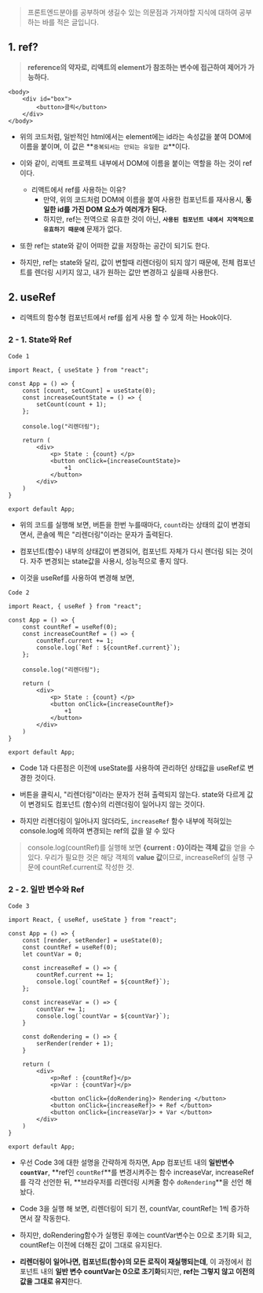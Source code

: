 > 프론트엔드분야를 공부하며 생길수 있는 의문점과 가져야할 지식에 대하여 공부하는 바를 적은 글입니다.

## 1. ref?

> **reference의 약자로, 리액트의 element가 참조하는 변수에 접근하여 제어가 가능하다.**

```
<body>
	<div id="box">
    	<button>클릭</button>
    </div>
</body>
```

- 위의 코드처럼, 일반적인 html에서는 element에는 id라는 속성값을 붙여 DOM에 이름을 붙이며, 이 값은 **`중복되서는 안되는 유일한 값`**이다.

- 이와 같이, 리액트 프로젝트 내부에서 DOM에 이름을 붙이는 역할을 하는 것이 ref이다.

  - 리액트에서 ref를 사용하는 이유?
    - 만약, 위의 코드처럼 DOM에 이름을 붙여 사용한 컴포넌트를 재사용시, **동일한 id를 가진 DOM 요소가 여러개가 된다.**
    - 하지만, ref는 전역으로 유효한 것이 아닌, **`사용된 컴포넌트 내에서 지역적으로 유효하기 때문에`** 문제가 없다.

- 또한 ref는 state와 같이 어떠한 값을 저장하는 공간이 되기도 한다.

- 하지만, ref는 state와 달리, 값이 변할때 리렌더링이 되지 않기 때문에, 전체 컴포넌트를 렌더링 시키지 않고, 내가 원하는 값만 변경하고 싶을때 사용한다.

## 2. useRef

- 리액트의 함수형 컴포넌트에서 ref를 쉽게 사용 할 수 있게 하는 Hook이다.

### 2 - 1. State와 Ref

```
Code 1

import React, { useState } from "react";

const App = () => {
	const [count, setCount] = useState(0);
    const increaseCountState = () => {
    	setCount(count + 1);
    };

    console.log("리렌더링");

    return (
    	<div>
        	<p> State : {count} </p>
            <button onClick={increaseCountState}>
            	+1
            </button>
        </div>
    )
}

export default App;
```

- 위의 코드를 실행해 보면, 버튼을 한번 누를때마다, `count`라는 상태의 값이 변경되면서, 콘솔에 찍은 "리렌더링"이라는 문자가 출력된다.

- 컴포넌트(함수) 내부의 상태값이 변경되어, 컴포넌트 자체가 다시 렌더링 되는 것이다. 자주 변경되는 state값을 사용시, 성능적으로 좋지 않다.

- 이것을 useRef를 사용하여 변경해 보면,

```
Code 2

import React, { useRef } from "react";

const App = () => {
	const countRef = useRef(0);
    const increaseCountRef = () => {
    	countRef.current += 1;
        console.log(`Ref : ${countRef.current}`);
    };

    console.log("리렌더링");

    return (
    	<div>
        	<p> State : {count} </p>
            <button onClick={increaseCountRef}>
            	+1
            </button>
        </div>
    )
}

export default App;
```

- Code 1과 다른점은 이전에 useState를 사용하여 관리하던 상태값을 useRef로 변경한 것이다.

- 버튼을 클릭시, "리렌더링"이라는 문자가 전혀 출력되지 않는다. state와 다르게 값이 변경되도 컴포넌트 (함수)의 리렌더링이 일어나지 않는 것이다.

- 하지만 리렌더링이 일어나지 않더라도, `increaseRef` 함수 내부에 적혀있는 console.log에 의하여 변경되는 ref의 값을 알 수 있다

> console.log(countRef)를 실행해 보면 **{current : 0}이라는 객체 값**을 얻을 수 있다. 우리가 필요한 것은 해당 객체의 **value 값**이므로, increaseRef의 실행 구문에 countRef.current로 작성한 것.

### 2 - 2. 일반 변수와 Ref

```
Code 3

import React, { useRef, useState } from "react";

const App = () => {
	const [render, setRender] = useState(0);
   	const countRef = useRef(0);
    let countVar = 0;

    const increaseRef = () => {
    	countRef.current += 1;
        console.log(`countRef = ${countRef}`);
    };

    const increaseVar = () => {
    	countVar += 1;
        console.log(`countVar = ${countVar}`);
    }

    const doRendering = () => {
    	serRender(render + 1);
    }

    return (
    	<div>
        	<p>Ref : {countRef}</p>
            <p>Var : {countVar}</p>

            <button onClick={doRendering}> Rendering </button>
            <button onClick={increaseRef}> + Ref </button>
            <button onClick={increaseVar}> + Var </button>
        </div>
    )
}

export default App;
```

- 우선 Code 3에 대한 설명을 간략하게 하자면, App 컴포넌트 내의 **일반변수 `countVar`**, **ref인 `countRef`**를 변경시켜주는 함수 increaseVar, increaseRef를 각각 선언한 뒤, **브라우저를 리렌더링 시켜줄 함수 `doRendering`**을 선언 해놨다.

- Code 3을 실행 해 보면, 리렌더링이 되기 전, countVar, countRef는 1씩 증가하면서 잘 작동한다.

- 하지만, doRendering함수가 실행된 후에는 countVar변수는 0으로 초기화 되고, countRef는 이전에 더해진 값이 그대로 유지된다.

- **리렌더링이 일어나면, 컴포넌트(함수)의 모든 로직이 재실행되는데**, 이 과정에서 컴포넌트 내의 **일반 변수 countVar는 0으로 초기화**되지만, **ref는 그렇지 않고 이전의 값을 그대로 유지**한다.
